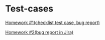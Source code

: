 # Test-cases

[ Homework #1(checklist,test case, bug report) ]( https://github.com/KaraliovaQA/Test-documentation/blob/main/Test%20cases.md )

[ Homework #2(bug report in Jira) ]( https://github.com/KaraliovaQA/Test-documentation/blob/main/Bug%20reports%20in%20Jira.md )


